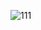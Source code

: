 ![111](https://github.com/RoshanKhalinG/Palindroe-Checker/assets/102815285/95b11de3-c0d7-4283-97d8-d08fc603216c)


